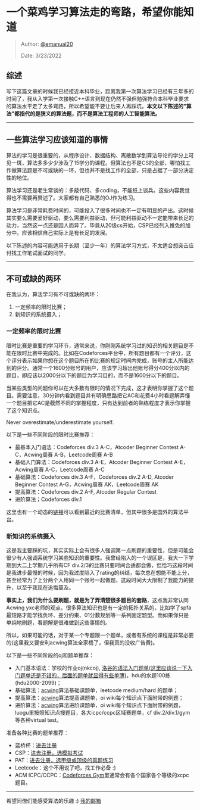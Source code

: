 # 一个菜鸡学习算法走的弯路，希望你能知道

> Author: [@emanual20](https://github.com/Emanual20)
> 
> Date: 3/23/2022

## 综述

写下这篇文章的时候我已经接近本科毕业，距离我第一次算法学习已经有三年多的时间了，我从入学第一次接触C++语言到现在仍然不强但勉强符合本科毕业要求的算法水平走了太多弯路，所以希望能不要让后来人再踩坑。**本文以下陈述的"算法"都指代的是狭义的算法题，而不是算法工程师的人工智能算法。**

---

## 一些算法学习应该知道的事情

算法的学习是很重要的，从程序设计、数据结构、离散数学到算法导论的学分上可见一斑，算法多多少少涉及了15学分的课程。但算法也不是CS的全部，哪怕找工作做算法题是不可或缺的一环，但也并不是找工作的全部，只是占据了一部分决定性的地位。

算法学习还是老生常谈的：多敲代码、多coding，不能纸上谈兵。这些内容我觉得也不需要再赘述了。大家都有自己熟悉的OJ作为练习。

算法学习是非常耗费时间的，可能投入了很多时间也不一定有明显的产出。这时候其实要么需要爱好驱动，要么需要利益驱动，但可能利益驱动不一定能带来长足的动力，当然这一点还是因人而异了。毕竟从20级cs开始，CSP已经列入推免的加分中。应该相信自己实际上是有长足的发展。

以下陈述的内容可能适用于长期（至少一年）的算法学习方式，不太适合想突击应付找工作笔试面试的同学。

---

## 不可或缺的两环

在我认为，算法学习有不可或缺的两环：

1. 一定频率的限时比赛；
2. 新知识的系统摄入；

### 一定频率的限时比赛

限时比赛是重要的学习环节，通常来说，你刚刚系统学习过的知识的相关题目是不能在限时比赛中完成的。比如在Codeforces平台中，所有题目都有一个评分，这个评分表示如果你想在这个题目所在的比赛的规定时间内完成，账号的主人所能达到的评分。通常一个1600分账号的用户，应该学习超出他账号得分400分以内的题目，即应该以2000分以下的题目为学习目的，而不是1600分以下的题目。

当某些类型的问题你可以在大多数有限时的情况下完成，这才表明你掌握了这个题目。需要注意，30分钟内看到题目并有明确思路把它AC和花费4小时看题解弄懂一个题目把它AC是截然不同的掌握程度，只有达到前者的熟练程度才表示你掌握了这个知识点。

Never overestimate/underestimate yourself.

以下是一些不同阶段的限时比赛推荐：

- 最基本入门语法：Codeforces div.3 A-C，Atcoder Beginner Contest A-C，Acwing周赛 A-B，Leetcode周赛 A-B
- 基础入门算法：Codeforces div.3 A-E，Atcoder Beginner Contest A-E，Acwing周赛 A-C，Leetcode周赛 A-C
- 基础算法：Codeforces div.3 A-F，Codeforces div.2 A-D, Atcoder Beginner Contest A-G，Acwing周赛 AK，Leetcode周赛 AK
- 提高算法：Codeforces div.2 A-F, Atcoder Regular Contest
- 进阶算法；Codeforces div.1

这里也有一个动态的[链接](https://clist.by/)可以看到最近的比赛清单，但其中很多是国外的算法平台。

### 新知识的系统摄入

这是我主要踩的坑，其实实际上会有很多人强调第一点刷题的重要性，但是可能会很少有人强调系统学习某些知识的重要性。我曾经陷入的一个误区是，我大一下学期到大二上学期几乎所有CF div.2/3的比赛只要时间合适都会做，但恰巧这段时间是我进步最慢的时候，因为我过度陷入了rating的纠结，每次总在想能不能上分，甚至经常为了上分两个人用同一个账号一起做题，这段时间大大限制了我能力的提升，以至于我现在追悔莫及。

**事实上，我们为什么要刷题，就是为了弄清楚很多题目的套路**，这点我非常认同Acwing yxc老师的观点。很多算法知识也是有一定的拓扑关系的，比如学了spfa最短路才能学找负环、差分约束、01分数规划等一系列固定题型。而如果你只是单纯地刷题，看题解是很难做到这些事情的。

所以，如果可能的话，对于某一个专题跟一个题单，或者有系统的课程是非常必要的(这里我又要安利acwing算法全家桶了，但我真的没收广告费)。

以下是一些不同阶段的oj和题单推荐：

- 入门基本语法：学校的作业oj(nkcoj), [洛谷的语法入门题单(这里应该说一下入门题单还是不错的，后面的题单就显得有些单薄)](https://www.luogu.com.cn/training/list)，hdu的水题100练(hdu2000-2099)；
- 基础算法：[acwing](https://www.acwing.com/)算法基础课题单，leetcode medium/hard 的题单；
- 提高算法：[acwing](https://www.acwing.com/)算法提高课题单，oi wiki每个知识点下面附带的例题；
- 进阶算法：[acwing](https://www.acwing.com/)算法进阶课题单，oi wiki每个知识点下面附带的例题，luogu里按照知识点搜题目，各大icpc/ccpc区域赛题单，cf div.2/div.1/gym 等各种virtual test。

准备各种比赛的题单推荐：

- 蓝桥杯：[进去注册](http://lx.lanqiao.cn/problemsets.page)
- CSP：[进去注册，选模拟考试](https://www.cspro.org/)
- PAT：[进去注册，选甲级或顶级的真题练习](https://www.patest.cn/)
- Leetcode：这个不用说了吧，找工作必备 :)
- ACM ICPC/CCPC：[Codeforces Gym](https://codeforces.com/gyms)里通常会有各个国家各个等级的xcpc题目。

---

希望同僚们能感受算法的乐趣 :)
[我的邮箱](mailto:emanual20@foxmail.com)